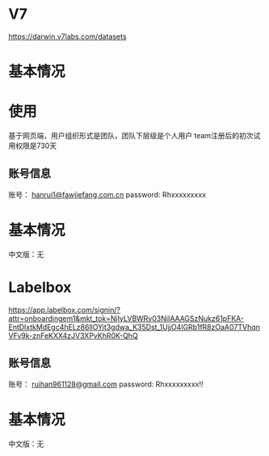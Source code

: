 # V7
https://darwin.v7labs.com/datasets
# 基本情况
# 使用
基于网页端，用户组织形式是团队，团队下层级是个人用户
team注册后的初次试用权限是730天

## 账号信息
账号： hanrui1@fawjiefang.com.cn
password: Rhxxxxxxxxx

# 基本情况
中文版：无



# Labelbox
https://app.labelbox.com/signin/?attr=onboardingem1&mkt_tok=NjIyLVBWRy03NjIAAAGSzNukz61pFKA-EntDlxtkMdEgc4hELz86llOYit3gdwa_K35Dst_1UjjO4IGRb1fR8zOaA07TVhqnVFy9k-znFeKXX4zJV3XPvKhR0K-QhQ
## 账号信息
账号： ruihan961128@gmail.com
password: Rhxxxxxxxxx!!

# 基本情况
中文版：无


